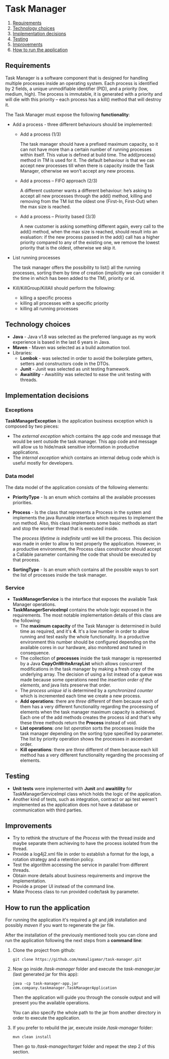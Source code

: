 # Task Manager
1. [Requirements](#requirements)
2. [Technology choices](#technology-choices)
3. [Implementation decisions](#implementation-decisions)
4. [Testing](#testing)
5. [Improvements](#improvements)
6. [How to run the application](#how-to-run-the-application)

## Requirements
Task Manager is a software component that is designed for handling multiple processes inside an operating system. 
Each process is identified by 2 fields, a unique unmodifiable identifier (PID), and a priority (low, medium, high). 
The process is immutable, it is generated with a priority and will die with this priority – each process has a kill() method that will destroy it.

The Task Manager must expose the following **functionality**:
* Add a process - three different behaviours should be implemented:
    * Add a process (1/3) 

        The task manager should have a prefixed maximum capacity, so it can not have more than a certain number of running processes within itself. 
        This value is defined at build time. The add(process) method in TM is used for it. 
        The default behaviour is that we can accept new processes till when there is capacity inside the Task Manager, otherwise we won’t accept any new process.
    * Add a process – FIFO approach (2/3)
      
        A different customer wants a different behaviour: he’s asking to accept all new processes through the add() method, 
        killing and removing from the TM list the oldest one (First-In, First-Out) when the max size is reached.
    * Add a process – Priority based (3/3)
      
        A new customer is asking something different again, every call to the add() method, when the max size is reached, 
        should result into an evaluation: if the new process passed in the add() call has a higher priority compared to any of the existing one, 
        we remove the lowest priority that is the oldest, otherwise we skip it.
      
* List running processes
  
    The task manager offers the possibility to list() all the running processes, sorting them by time of creation (implicitly we can consider it the time in which has been added to the TM), priority or id.

* Kill/KillGroup/KillAll should perform the following:
  * killing a specific process
  * killing all processes with a specific priority
  * killing all running processes
  
## Technology choices
- **Java** - Java v1.8 was selected as the preferred language as my work experience is based in the last 6 years in Java.
- **Maven** - Maven was selected as a build automation tool.
- Libraries:
    - **Lombok** - was selected in order to avoid the boilerplate getters, setters and constructors code in the DTOs.
    - **Junit** - Junit was selected as unit testing framework.
    - **Awaitility** - Awaitility was selected to ease the unit testing with threads.

## Implementation decisions
### Exceptions
**TaskManagerException** is the application business exception which is composed by two pieces:
* The *external exception* which contains the app code and message that would be sent outside the task manager. 
  This app code and message will allow us to hide/mask sensitive information in productive applications.
* The *internal exception* which contains an internal debug code which is useful mostly for developers.

### Data model
The data model of the application consists of the following elements:
- **PriorityType** - Is an enum which contains all the available processes priorities. 
- **Process** - Is the class that represents a Process in the system and implements the java Runnable interface which requires to implement the run method.
  Also, this class implements some basic methods as start and stop the worker thread that is executed inside.
  
  The *process lifetime is indefinite* until we kill the process. This decision was made in order to allow to test properly the application. However, in a 
  productive environment, the Process class constructor should accept a Callable parameter containing the code that should be executed by that process.
- **SortingType** - Is an enum which contains all the possible ways to sort the list of processes inside the task manager.

### Service
- **TaskManagerService** is the interface that exposes the available Task Manager operations.
- **TaskManagerServiceImpl** contains the whole logic exposed in the requirements. The most notable implementation details of this class are the following:
  * The **maximum capacity** of the Task Manager is determined in build time as required, and it's **4**. It's a low number in order to allow running and test easily the whole functionality.
    In a productive environment this number should be configured depending on the available cores in our hardware, also monitored and tuned in consequence.
  * The collection of **processes** inside the task manager is represented by a Java **CopyOnWriteArrayList** which allows concurrent modifications in the task manager by making a fresh copy of the underlying array.
  The decision of using a list instead of a queue was made because some operations need the *insertion order of the elements*, and java lists preserve that order.
  * The *process unique id* is determined by a *synchronized counter* which is incremented each time we create a new process.
  * **Add operations**: there are *three* different of them because each of them has a very different functionality 
    regarding the processing of elements when the task manager maximum capacity is achieved. 
    Each one of the add methods creates the process id and that's why these three methods return the **Process** instead of void.
  * **List operations**: *one* list *operation* sorts the processes inside the task manager depending on the sorting type specified by parameter. The list by priority operation shows the processes in ascendant order.
  * **Kill operations**: there are *three* different of them because each kill method has a very different functionality
    regarding the processing of elements.
    
## Testing
- **Unit tests** were implemented with **Junit** and **awaitility** for TaskManagerServiceImpl class which holds the logic of the application.
- Another kind of tests, such as integration, contract or api test weren't implemented as the application does not have a database or communication with third parties.

## Improvements
- Try to rethink the structure of the *Process* with the thread inside and maybe separate them achieving to have the process isolated from the thread.
- Provide a log4j2.xml file in order to establish a format for the logs, a rotation strategy and a retention policy.
- Test the algorithm accessing the service in parallel from different threads.
- Obtain more details about business requirements and improve the implementation.
- Provide a proper UI instead of the command line.
- Make Process class to run provided code/task by parameter.

## How to run the application
For running the application it's required a *git* and *jdk* installation and possibly *maven* if you want to regenerate the jar file.

After the installation of the previously mentioned tools you can clone and run the application following the next steps from a **command line**:
1. Clone the project from github:
    ```
    git clone https://github.com/mamaligamar/task-manager.git
    ```

2. Now go inside */task-manager* folder and execute the *task-manager.jar* (last generated jar for this app):
    ```
    java -cp task-manager-app.jar com.company.taskmanager.TaskManagerApplication
    ```
   Then the application will guide you through the console output and will present you the available operations.

   You can also specify the whole path to the jar from another directory in order to execute the application.

3. If you prefer to rebuild the jar, execute inside */task-manager* folder:
    ```
    mvn clean install
    ```
   Then go to */task-manager/target* folder and repeat the step 2 of this section.
